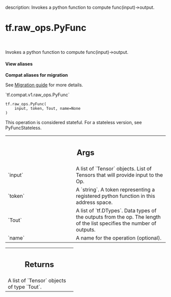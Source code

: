 description: Invokes a python function to compute func(input)->output.

<div itemscope itemtype="http://developers.google.com/ReferenceObject">
<meta itemprop="name" content="tf.raw_ops.PyFunc" />
<meta itemprop="path" content="Stable" />
</div>

# tf.raw_ops.PyFunc

<!-- Insert buttons and diff -->

<table class="tfo-notebook-buttons tfo-api nocontent" align="left">

</table>



Invokes a python function to compute func(input)->output.

<section class="expandable">
  <h4 class="showalways">View aliases</h4>
  <p>
<b>Compat aliases for migration</b>
<p>See
<a href="https://www.tensorflow.org/guide/migrate">Migration guide</a> for
more details.</p>
<p>`tf.compat.v1.raw_ops.PyFunc`</p>
</p>
</section>

<pre class="devsite-click-to-copy prettyprint lang-py tfo-signature-link">
<code>tf.raw_ops.PyFunc(
    input, token, Tout, name=None
)
</code></pre>



<!-- Placeholder for "Used in" -->

This operation is considered stateful. For a stateless version, see
PyFuncStateless.

<!-- Tabular view -->
 <table class="responsive fixed orange">
<colgroup><col width="214px"><col></colgroup>
<tr><th colspan="2"><h2 class="add-link">Args</h2></th></tr>

<tr>
<td>
`input`
</td>
<td>
A list of `Tensor` objects.
List of Tensors that will provide input to the Op.
</td>
</tr><tr>
<td>
`token`
</td>
<td>
A `string`.
A token representing a registered python function in this address space.
</td>
</tr><tr>
<td>
`Tout`
</td>
<td>
A list of `tf.DTypes`. Data types of the outputs from the op.
The length of the list specifies the number of outputs.
</td>
</tr><tr>
<td>
`name`
</td>
<td>
A name for the operation (optional).
</td>
</tr>
</table>



<!-- Tabular view -->
 <table class="responsive fixed orange">
<colgroup><col width="214px"><col></colgroup>
<tr><th colspan="2"><h2 class="add-link">Returns</h2></th></tr>
<tr class="alt">
<td colspan="2">
A list of `Tensor` objects of type `Tout`.
</td>
</tr>

</table>

